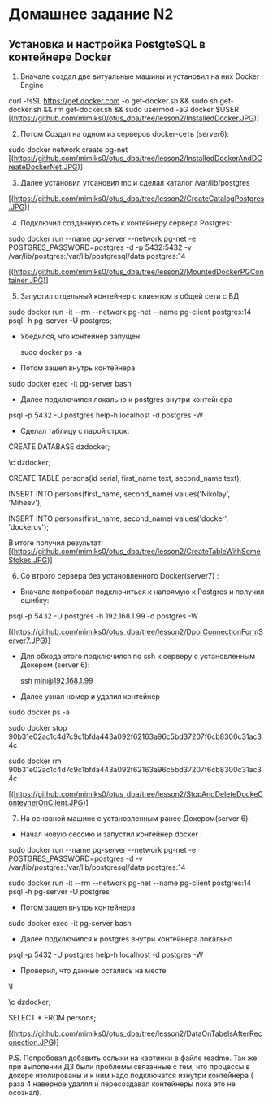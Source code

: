 # Домашнее задание N2

## Установка и настройка PostgteSQL в контейнере Docker



1. Вначале создал две витуальные машины и установил на них Docker Engine

curl -fsSL https://get.docker.com -o get-docker.sh && sudo sh get-docker.sh && rm get-docker.sh && sudo usermod -aG docker $USER
[(https://github.com/mimiks0/otus_dba/tree/lesson2/InstalledDocker.JPG)]

2.  Потом Создал на одном из серверов docker-сеть (server6): 

sudo docker network create pg-net
[(https://github.com/mimiks0/otus_dba/tree/lesson2/InstalledDockerAndDCreateDockerNet.JPG)]

3. Далее установил  утсановил mc  и сделал каталог /var/lib/postgres

[(https://github.com/mimiks0/otus_dba/tree/lesson2/CreateCatalogPostgres.JPG)]

4. Подключил созданную сеть к контейнеру сервера Postgres:

sudo docker run --name pg-server --network pg-net -e POSTGRES_PASSWORD=postgres -d -p 5432:5432 -v /var/lib/postgres:/var/lib/postgresql/data postgres:14

[(https://github.com/mimiks0/otus_dba/tree/lesson2/MountedDockerPGContainer.JPG)]

5. Запустил отдельный контейнер с клиентом в общей сети с БД: 

sudo docker run -it --rm --network pg-net --name pg-client postgres:14 psql -h pg-server -U postgres;

- Убедился, что контейнер запущен:

   sudo docker ps -a
   
- Потом зашел внутрь контейнера:

sudo docker exec -it pg-server bash

- Далее подключился локально к postgres внутри контейнера 

psql -p 5432 -U postgres help-h localhost -d postgres -W

- Сделал таблицу с парой строк:

CREATE DATABASE dzdocker;

\c dzdocker;

CREATE TABLE persons(id serial, first_name text, second_name text);

INSERT INTO persons(first_name, second_name) values('Nikolay', 'Miheev');

INSERT INTO persons(first_name, second_name) values('docker', 'dockerov');


В итоге получил результат:
[(https://github.com/mimiks0/otus_dba/tree/lesson2/CreateTableWithSomeStokes.JPG)]


6.  Со втрого сервера без установленного Docker(server7) :


- Вначале попробовал  подключиться к  напрямую  к Postgres и получил ошибку:

psql -p 5432 -U postgres -h 192.168.1.99 -d postgres -W


[(https://github.com/mimiks0/otus_dba/tree/lesson2/DporConnectionFormServer7.JPG)]


- Для обхода этого подключился по ssh к серверу c  установленным Докером (server 6):

   ssh  min@192.168.1.99


- Далее узнал номер и  удалил  контейнер

sudo docker ps -a

sudo docker stop 90b31e02ac1c4d7c9c1bfda443a092f62163a96c5bd37207f6cb8300c31ac34c

sudo docker rm 90b31e02ac1c4d7c9c1bfda443a092f62163a96c5bd37207f6cb8300c31ac34c

[(https://github.com/mimiks0/otus_dba/tree/lesson2/StopAndDeleteDockeConteynerOnClient.JPG)]


7. На основной машине c установленным ранее Докером(server 6):

- Начал новую сессию и  запустил  контейнер docker :


sudo docker run --name pg-server --network pg-net -e POSTGRES_PASSWORD=postgres -d -v /var/lib/postgres:/var/lib/postgresql/data postgres:14

sudo docker run -it --rm --network pg-net --name pg-client postgres:14 psql -h pg-server -U postgres

- Потом зашел внутрь контейнера

sudo docker exec -it pg-server bash

- Далее  подключился к postgres внутри контейнера локально

psql -p 5432 -U postgres help-h localhost -d postgres -W

- Проверил, что данные остались на месте

\l

\c dzdocker;

SELECT * FROM persons;

[(https://github.com/mimiks0/otus_dba/tree/lesson2/DataОnTabelsAfterReconection.JPG)]


P.S. Попробовал добавить сслыки  на картинки в файле readme.
Так же  при выполении ДЗ были проблемы связанные с тем, что процессы в докере изолированы
и к ним надо подключатся изнутри контейнера ( раза 4 наверное удалял и пересоздавал контейнеры пока это не осознал).
